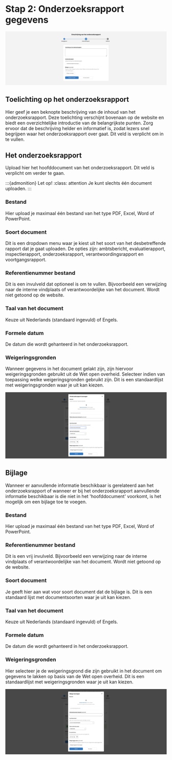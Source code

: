 <!-- markdownlint-disable MD024 -->

# Stap 2: Onderzoeksrapport gegevens

![Afbeelding toont de tweede stap van de uploadstraat waar plek is voor een toelichting en het uploaden van het hoofddocument en bijlage](img/onderzoeksrapport_2.png)

## Toelichting op het onderzoeksrapport

Hier geef je een beknopte beschrijving van de inhoud van het onderzoeksrapport. Deze toelichting verschijnt bovenaan op de
website en biedt een overzichtelijke introductie van de belangrijkste punten. Zorg ervoor dat de beschrijving helder en informatief
is, zodat lezers snel begrijpen waar het onderzoeksrapport over gaat. Dit veld is verplicht om in te vullen.

## Het onderzoeksrapport

Upload hier het hoofddocument van het onderzoeksrapport. Dit veld is verplicht om verder te gaan.

:::{admonition} Let op!
:class: attention
Je kunt slechts één document uploaden.
:::

### Bestand

Hier upload je maximaal één  bestand van het type PDF, Excel, Word of PowerPoint.

### Soort document

Dit is een dropdown menu waar je kiest uit het soort van het desbetreffende rapport dat je gaat uploaden. De opties zijn:
ambtsbericht, evaluatierapport, inspectierapport, onderzoeksrapport, verantwoordingsrapport en voortgangsrapport.

### Referentienummer bestand

Dit is een invulveld dat optioneel is om te vullen. Bijvoorbeeld een verwijzing naar de interne vindplaats of verantwoordelijke
van het document. Wordt niet getoond op de website.

### Taal van het document

Keuze uit Nederlands (standaard ingevuld) of Engels.

### Formele datum

De datum die wordt gehanteerd in het onderzoeksrapport.

### Weigeringsgronden

Wanneer gegevens in het document gelakt zijn, zijn hiervoor weigeringsgronden gebruikt uit de Wet open overheid. Selecteer
indien van toepassing welke weigeringsgronden gebruikt zijn. Dit is een standaardlijst met weigeringsgronden waar je uit kan kiezen.

![De afbeelding toont de uploadwizard voor het onderzoeksrapport](img/onderzoeksrapport_3.png)

## Bijlage

Wanneer er aanvullende informatie beschikbaar is gerelateerd aan het onderzoeksrapport of wanneer er bij het onderzoeksrapport
aanvullende informatie beschikbaar is die niet in het 'hoofddocument' voorkomt, is het mogelijk om een bijlage toe te voegen.

### Bestand

Hier upload je maximaal één bestand van het type PDF, Excel, Word of PowerPoint.

### Referentienummer bestand

Dit is een vrij invulveld. Bijvoorbeeld een verwijzing naar de interne vindplaats of verantwoordelijke van het document.
Wordt niet getoond op de website.

### Soort document

Je geeft hier aan wat voor soort document dat de bijlage is. Dit is een standaard lijst met documentsoorten waar je uit kan kiezen.

### Taal van het document

Keuze uit Nederlands (standaard ingevuld) of Engels.

### Formele datum

De datum die wordt gehanteerd in het onderzoeksrapport.

### Weigeringsgronden

Hier selecteer je de weigeringsgrond die zijn gebruikt in het document om gegevens te lakken op basis van de Wet open overheid.
Dit is een standaardlijst met weigeringsgronden waar je uit kan kiezen.

![Afbeelding toont de uploadwizard voor de bijlage](img/onderzoeksrapport_4.png)
